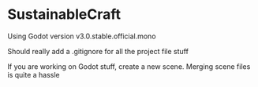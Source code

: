 # SustainableCraft

Using Godot version v3.0.stable.official.mono

Should really add a .gitignore for all the project file stuff

If you are working on Godot stuff, create a new scene. Merging scene files is quite a hassle
